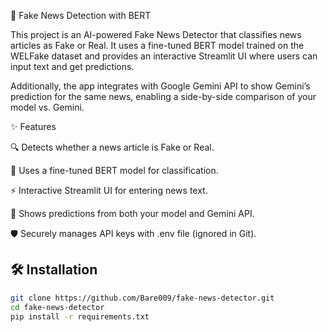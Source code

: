 📰 Fake News Detection with BERT

This project is an AI-powered Fake News Detector that classifies news articles as Fake or Real.
It uses a fine-tuned BERT model trained on the WELFake dataset
 and provides an interactive Streamlit UI where users can input text and get predictions.

Additionally, the app integrates with Google Gemini API to show Gemini’s prediction for the same news, enabling a side-by-side comparison of your model vs. Gemini.

✨ Features

🔍 Detects whether a news article is Fake or Real.

🤖 Uses a fine-tuned BERT model for classification.

⚡ Interactive Streamlit UI for entering news text.

🔄 Shows predictions from both your model and Gemini API.

🛡️ Securely manages API keys with .env file (ignored in Git).

## 🛠️ Installation
```bash
git clone https://github.com/Bare009/fake-news-detector.git
cd fake-news-detector
pip install -r requirements.txt
